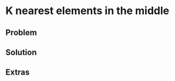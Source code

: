 K nearest elements in the middle  
===================================


Problem
--------------------


Solution
--------------------

Extras
--------------------
